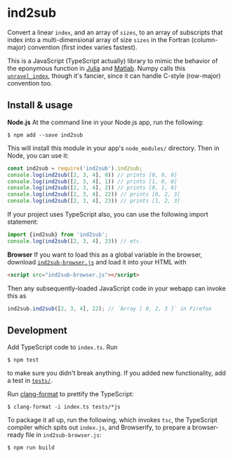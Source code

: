 # ind2sub

Convert a linear `index`, and an array of `sizes`, to an array of subscripts that index into a multi-dimensional array of size `sizes` in the Fortran (column-major) convention (first index varies fastest).

This is a JavaScript (TypeScript actually) library to mimic the behavior of the eponymous function in [Julia](https://docs.julialang.org/en/stable/stdlib/arrays/#Base.ind2sub) and [Matlab](https://www.mathworks.com/help/matlab/ref/ind2sub.html). Numpy calls this [`unravel_index`](https://docs.scipy.org/doc/numpy/reference/generated/numpy.unravel_index.html), though it's fancier, since it can handle C-style (row-major) convention too.

## Install & usage

**Node.js** At the command line in your Node.js app, run the following:
```
$ npm add --save ind2sub
```
This will install this module in your app's `node_modules/` directory. Then in Node, you can use it:
```js
const ind2sub = require('ind2sub').ind2sub;
console.log(ind2sub([2, 3, 4], 0)) // prints [0, 0, 0]
console.log(ind2sub([2, 3, 4], 1)) // prints [1, 0, 0]
console.log(ind2sub([2, 3, 4], 2)) // prints [0, 1, 0]
console.log(ind2sub([2, 3, 4], 22)) // prints [0, 2, 3]
console.log(ind2sub([2, 3, 4], 23)) // prints [1, 2, 3]
```

If your project uses TypeScript also, you can use the following import statement:
```ts
import {ind2sub} from 'ind2sub';
console.log(ind2sub([2, 3, 4], 23)) // etc.
```

**Browser** If you want to load this as a global variable in the browser, download [`ind2sub-browser.js`](ind2sub-browser.js) and load it into your HTML with
```html
<script src="ind2sub-browser.js"></script>
```
Then any subsequently-loaded JavaScript code in your webapp can invoke this as
```js
ind2sub.ind2sub([2, 3, 4], 22); // `Array [ 0, 2, 3 ]` in Firefox
```

## Development

Add TypeScript code to `index.ts`. Run
```
$ npm test
```
to make sure you didn't break anything. If you added new functionality, add a test in [`tests/`](tests/).

Run [clang-format](https://clang.llvm.org/docs/ClangFormat.html) to prettify the TypeScript:
```
$ clang-format -i index.ts tests/*js
```

To package it all up, run the following, which invokes `tsc`, the TypeScript compiler which spits out `index.js`, and Browserify, to prepare a browser-ready file in `ind2sub-browser.js`:
```
$ npm run build
```

